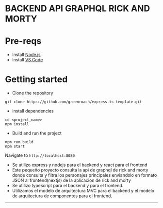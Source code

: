 # BACKEND API GRAPHQL RICK AND MORTY

# Pre-reqs

- Install [Node.js](https://nodejs.org/en/)
- Install [VS Code](https://code.visualstudio.com/)

# Getting started

- Clone the repository

```
git clone https://github.com/greenroach/express-ts-template.git
```

- Install dependencies

```
cd <project_name>
npm install
```

- Build and run the project

```
npm run build
npm start
```

Navigate to `http://localhost:8080`

- Se utilizo express y nodejs para el backend y react para el frontend
- Este pequeño proyecto consulta la api de graphql de rick and morty donde consulta y filtra los personajes principales enviandolo en formato JSON al frontend(nextjs) de la aplicacion de rick and morty 
- Se utilizo typescript para el backend y  para el frontend.
- Utilizamos el modelo de arquitectura MVC para el backend y el modelo de arquitectura de componentes para el frontend.
---
